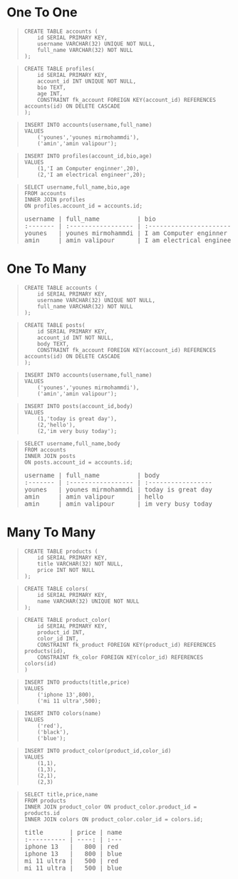 # One To One

<!-- -->
>     CREATE TABLE accounts (
>         id SERIAL PRIMARY KEY,
>         username VARCHAR(32) UNIQUE NOT NULL,
>         full_name VARCHAR(32) NOT NULL
>     );
> 


<!-- -->
>     CREATE TABLE profiles(
>         id SERIAL PRIMARY KEY,
>         account_id INT UNIQUE NOT NULL,
>         bio TEXT,
>         age INT,
>         CONSTRAINT fk_account FOREIGN KEY(account_id) REFERENCES accounts(id) ON DELETE CASCADE
>     );
> 


<!-- -->
>     INSERT INTO accounts(username,full_name)
>     VALUES
>         ('younes','younes mirmohammdi'),
>         ('amin','amin valipour');
> 


<!-- -->
>     INSERT INTO profiles(account_id,bio,age)
>     VALUES 
>         (1,'I am Computer enginner',20),
>         (2,'I am electrical engineer',20);
> 


<!-- -->
>     SELECT username,full_name,bio,age
>     FROM accounts 
>     INNER JOIN profiles
>     ON profiles.account_id = accounts.id;
> 
> <pre>
> username | full_name          | bio                      | age
> :------- | :----------------- | :----------------------- | --:
> younes   | younes mirmohammdi | I am Computer enginner   |  20
> amin     | amin valipour      | I am electrical engineer |  20
> </pre>


# One To Many

<!-- -->
>     CREATE TABLE accounts (
>         id SERIAL PRIMARY KEY,
>         username VARCHAR(32) UNIQUE NOT NULL,
>         full_name VARCHAR(32) NOT NULL
>     );
> 


<!-- -->
>     CREATE TABLE posts(
>         id SERIAL PRIMARY KEY,
>         account_id INT NOT NULL,
>         body TEXT,
>         CONSTRAINT fk_account FOREIGN KEY(account_id) REFERENCES accounts(id) ON DELETE CASCADE
>     );
> 


<!-- -->
>     INSERT INTO accounts(username,full_name)
>     VALUES
>         ('younes','younes mirmohammdi'),
>         ('amin','amin valipour');
> 


<!-- -->
>     INSERT INTO posts(account_id,body)
>     VALUES 
>         (1,'today is great day'),
>         (2,'hello'),
>         (2,'im very busy today');
> 


<!-- -->
>     SELECT username,full_name,body
>     FROM accounts 
>     INNER JOIN posts
>     ON posts.account_id = accounts.id;
> 
> <pre>
> username | full_name          | body              
> :------- | :----------------- | :-----------------
> younes   | younes mirmohammdi | today is great day
> amin     | amin valipour      | hello             
> amin     | amin valipour      | im very busy today
> </pre>


# Many To Many


<!-- -->
>     CREATE TABLE products (
>         id SERIAL PRIMARY KEY,
>         title VARCHAR(32) NOT NULL,
>         price INT NOT NULL
>     );
> 

<!-- -->
>     CREATE TABLE colors(
>         id SERIAL PRIMARY KEY,
>         name VARCHAR(32) UNIQUE NOT NULL
>     );
> 


<!-- -->
>     CREATE TABLE product_color(
>         id SERIAL PRIMARY KEY,
>         product_id INT,
>         color_id INT,
>         CONSTRAINT fk_product FOREIGN KEY(product_id) REFERENCES products(id),
>         CONSTRAINT fk_color FOREIGN KEY(color_id) REFERENCES colors(id)
>     )
> 


<!-- -->
>     INSERT INTO products(title,price)
>     VALUES
>         ('iphone 13',800),
>         ('mi 11 ultra',500);
> 

<!-- -->
>     INSERT INTO colors(name)
>     VALUES 
>         ('red'),
>         ('black'),
>         ('blue');
> 


<!-- -->
>     INSERT INTO product_color(product_id,color_id)
>     VALUES
>         (1,1),
>         (1,3),
>         (2,1),
>         (2,3)
> 


<!-- -->
>     SELECT title,price,name
>     FROM products
>     INNER JOIN product_color ON product_color.product_id = products.id
>     INNER JOIN colors ON product_color.color_id = colors.id;
> 
> <pre>
> title       | price | name
> :---------- | ----: | :---
> iphone 13   |   800 | red 
> iphone 13   |   800 | blue
> mi 11 ultra |   500 | red 
> mi 11 ultra |   500 | blue
> </pre>
